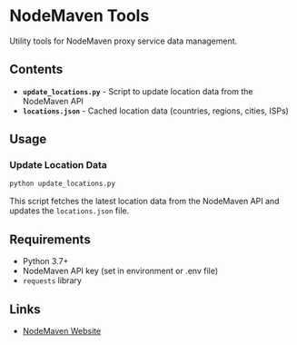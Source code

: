 # NodeMaven Tools

Utility tools for NodeMaven proxy service data management.

## Contents

- **`update_locations.py`** - Script to update location data from the NodeMaven API
- **`locations.json`** - Cached location data (countries, regions, cities, ISPs)

## Usage

### Update Location Data

```bash
python update_locations.py
```

This script fetches the latest location data from the NodeMaven API and updates the `locations.json` file.

## Requirements

- Python 3.7+
- NodeMaven API key (set in environment or .env file)
- `requests` library

## Links

- [NodeMaven Website](https://nodemaven.com?utm_source=github&utm_medium=github_post&utm_campaign=developer_outreach&utm_content=tools_readme) 